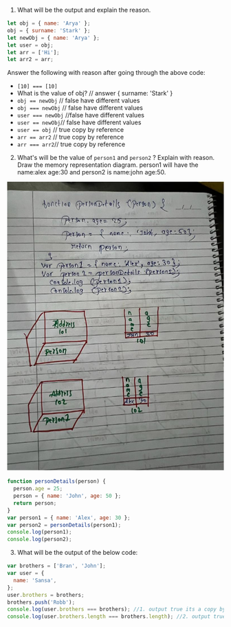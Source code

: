 1. What will be the output and explain the reason.

```js
let obj = { name: 'Arya' };
obj = { surname: 'Stark' };
let newObj = { name: 'Arya' };
let user = obj;
let arr = ['Hi'];
let arr2 = arr;
```

Answer the following with reason after going through the above code:

- `[10] === [10]`
- What is the value of obj? // answer { surname: 'Stark' }
- `obj == newObj` // false  have different values
- `obj === newObj` //  false  have different values
- `user === newObj` //false  have different values
- `user == newObj`// false  have different values
- `user == obj` // true copy by reference
- `arr == arr2` // true copy by reference
- `arr === arr2`// true copy by reference

2. What's will be the value of `person1` and `person2` ? Explain with reason. Draw the memory representation diagram.
  person1 will have the name:alex age:30 and person2 is  name:john age:50.
<!-- To add this image here use ![name](./hello.jpg) -->
![memory representation](memory-repr.jpeg)
```js
function personDetails(person) {
  person.age = 25;
  person = { name: 'John', age: 50 };
  return person;
}
var person1 = { name: 'Alex', age: 30 };
var person2 = personDetails(person1);
console.log(person1);
console.log(person2);
```

3. What will be the output of the below code:

```js
var brothers = ['Bran', 'John'];
var user = {
  name: 'Sansa',
};
user.brothers = brothers;
brothers.push('Robb');
console.log(user.brothers === brothers); //1. output true its a copy by refence and the updated value through push is added and its true
console.log(user.brothers.length === brothers.length); //2. output true its a copy by refence  has same address
```
